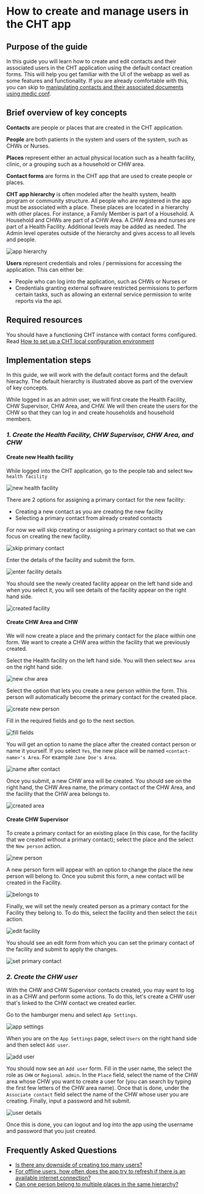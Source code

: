 # How to create and manage users in the CHT app

## Purpose of the guide

In this guide you will learn how to create and edit contacts and their associated users in the CHT application using the default contact creation forms. This will help you get familiar with the UI of the webapp as well as some features and functionality. If you are already comfortable with this, you can skip to [manipulating contacts and their associated documents using medic conf]().

## Brief overview of key concepts

**Contacts** are people or places that are created in the CHT application.

**People** are both patients in the system and users of the system, such as CHWs or Nurses.

**Places** represent either an actual physical location such as a health facility, clinic, or a grouping such as a household or CHW area.

**Contact forms** are forms in the CHT app that are used to create people or places.

**CHT app hierarchy** is often modeled after the health system, health program or community structure.  All people who are registered in the app must be associated with a place. These places are located in a hierarchy with other places. For instance, a Family Member is part of a Household. A Household and CHWs are part of a CHW Area. A CHW Area and nurses are part of a Health Facility. Additional levels may be added as needed. The Admin level operates outside of the hierarchy and gives access to all levels and people.

![app hierarchy](images/app-hierarchy.jpg "Default app hierarchy")

**Users** represent credentials and roles / permissions for accessing the application. This can either be:

- People who can log into the application, such as CHWs or Nurses or
- Credentials granting external software restricted permissions to perform certain tasks, such as allowing an external service permission to write reports via the api.

## Required resources

You should have a functioning CHT instance with contact forms configured. Read [How to set up a CHT local configuration environment](setting_up_local_configuration_environment.md)

## Implementation steps

In this guide, we will work with the default contact forms and the default hierachy. The default hierarchy is illustrated above as part of the overview of key concepts.

While logged in as an admin user, we will first create the Health Facility, CHW Supervisor, CHW Area, and CHW. We will then create the users for the CHW so that they can log in and create households and household members.

### _1. Create the Health Facility, CHW Supervisor, CHW Area, and CHW_

#### Create new Health facility

While logged into the CHT application, go to the people tab and select `New health facility`

![new health facility](images/new-facility/select-new-facility.png "New health facility")

There are 2 options for assigning a primary contact for the new facility:

- Creating a new contact as you are creating the new facility
- Selecting a primary contact from already created contacts

For now we will skip creating or assigning a primary contact so that we can focus on creating the new facility.

![skip primary contact](images/new-facility/skip-primary-contact.png "Skip primary contact")

Enter the details of the facility and submit the form.

![enter facility details](images/new-facility/enter-facility-name.png "Enter facility details")

You should see the newly created facility appear on the left hand side and when you select it, you will see details of the facility appear on the right hand side.

![created facility](images/new-facility/created-facility.png "Created facility")

#### Create CHW Area and CHW

We will now create a place and the primary contact for the place within one form. We want to create a CHW area within the facility that we previously created.

Select the Health facility on the left hand side. You will then select `New area` on the right hand side.

![new chw area](images/new-chw-area/new-chw-area.png "New CHW area")

Select the option that lets you create a new person within the form. This person will automatically become the primary contact for the created place.

![create new person](images/new-chw-area/create-new-person.png "Create a new person")

Fill in the required fields and go to the next section.

![fill fields](images/new-chw-area/fill-required-fields.png "Fill required fields")

You will get an option to name the place after the created contact person or name it yourself. If you select `Yes`, the new place will be named `<contact-name>'s Area`. For example `Jane Doe's Area`.

![name after contact](images/new-chw-area/name-after-primary-contact.png "Name after contact")

Once you submit, a new CHW area will be created. You should see on the right hand, the CHW Area name, the primary contact of the CHW Area, and the facility that the CHW area belongs to.

![created area](images/new-chw-area/created-chw-area.png "Created CHW Area")

#### Create CHW Supervisor

To create a primary contact for an existing place (in this case, for the facility that we created without a primary contact); select the place and the select the `New person` action.

![new person](images/new-chw-supervisor/new-person.png "New person")

A new person form will appear with an option to change the place the new person will belong to. Once you submit this form, a new contact will be created in the Facility.

![belongs to](images/new-chw-supervisor/belongs-to.png "Belongs to")

Finally, we will set the newly created person as a primary contact for the Facility they belong to. To do this, select the facility and then select the `Edit` action.

![edit facility](images/new-chw-supervisor/edit-facility.png "Edit facility")

You should see an edit form from which you can set the primary contact of the facility and submit to apply the changes.

![set primary contact](images/new-chw-supervisor/set-primary-contact.png "Set primary contact")

### _2. Create the CHW user_

With the CHW and CHW Supervisor contacts created, you may want to log in as a CHW and perform some actions. To do this, let's create a CHW user that's linked to the CHW contact we created earlier.

Go to the hamburger menu and select `App Settings`.

![app settings](images/new-chw-user/app-settings.png "App settings")

When you are on the `App Settings` page, select `Users` on the right hand side and then select `Add user`.

![add user](images/new-chw-user/add-user.png "Add user")

You should now see an `Add user` form. Fill in the user name, the select the role as `CHW` or `Regional admin`. In the `Place` field, select the name of the CHW area whose CHW you want to create a user for (you can search by typing the first few letters of the CHW area name). Once that is done, under the `Associate contact` field select the name of the CHW whose user you are creating. Finally, input a password and hit submit.

![user details](images/new-chw-user/fill-user-details.png "Fill user details")

Once this is done, you can logout and log into the app using the username and password that you just created.

## Frequently Asked Questions

- [Is there any downside of creating too many users?](https://forum.communityhealthtoolkit.org/t/is-there-any-downside-of-creating-too-many-users/531)
- [For offline users, how often does the app try to refresh if there is an available internet connection?](https://forum.communityhealthtoolkit.org/t/for-offline-users-how-often-does-the-app-try-to-refresh-if-there-is-an-available-internet-connection/503)
- [Can one person belong to multiple places in the same hierarchy?](https://forum.communityhealthtoolkit.org/t/can-one-person-belong-to-multiple-places-in-the-same-hierarchy/101)